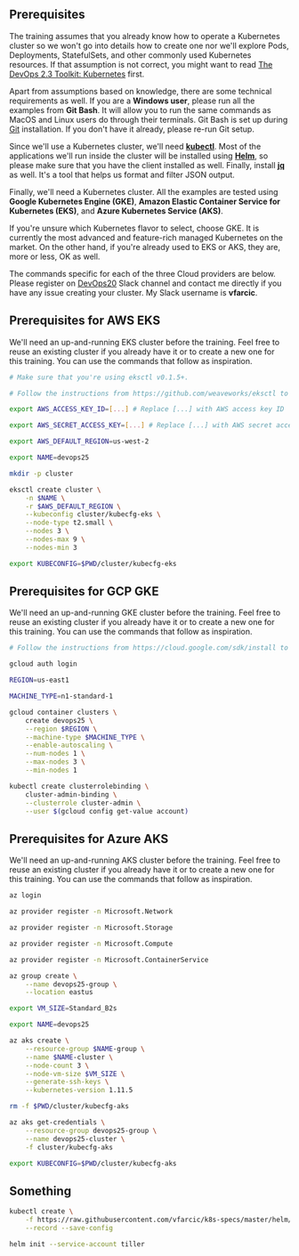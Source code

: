 ## Prerequisites

The training assumes that you already know how to operate a Kubernetes cluster so we won't go into details how to create one nor we'll explore Pods, Deployments, StatefulSets, and other commonly used Kubernetes resources. If that assumption is not correct, you might want to read [The DevOps 2.3 Toolkit: Kubernetes](https://amzn.to/2GvzDjy) first.

Apart from assumptions based on knowledge, there are some technical requirements as well. If you are a **Windows user**, please run all the examples from **Git Bash**. It will allow you to run the same commands as MacOS and Linux users do through their terminals. Git Bash is set up during [Git](https://git-scm.com/download/win) installation. If you don't have it already, please re-run Git setup.

Since we'll use a Kubernetes cluster, we'll need **[kubectl](https://kubernetes.io/docs/tasks/tools/install-kubectl/)**. Most of the applications we'll run inside the cluster will be installed using **[Helm](https://helm.sh/)**, so please make sure that you have the client installed as well. Finally, install **[jq](https://stedolan.github.io/jq/)** as well. It's a tool that helps us format and filter JSON output.

Finally, we'll need a Kubernetes cluster. All the examples are tested using **Google Kubernetes Engine (GKE)**, **Amazon Elastic Container Service for Kubernetes (EKS)**, and **Azure Kubernetes Service (AKS)**.

If you're unsure which Kubernetes flavor to select, choose GKE. It is currently the most advanced and feature-rich managed Kubernetes on the market. On the other hand, if you're already used to EKS or AKS, they are, more or less, OK as well.

The commands specific for each of the three Cloud providers are below. Please register on [DevOps20](http://slack.devops20toolkit.com/) Slack channel and contact me directly if you have any issue creating your cluster. My Slack username is **vfarcic**.

## Prerequisites for AWS EKS

We'll need an up-and-running EKS cluster before the training. Feel free to reuse an existing cluster if you already have it or to create a new one for this training. You can use the commands that follow as inspiration.

```bash
# Make sure that you're using eksctl v0.1.5+.

# Follow the instructions from https://github.com/weaveworks/eksctl to intall eksctl.

export AWS_ACCESS_KEY_ID=[...] # Replace [...] with AWS access key ID

export AWS_SECRET_ACCESS_KEY=[...] # Replace [...] with AWS secret access key

export AWS_DEFAULT_REGION=us-west-2

export NAME=devops25

mkdir -p cluster

eksctl create cluster \
    -n $NAME \
    -r $AWS_DEFAULT_REGION \
    --kubeconfig cluster/kubecfg-eks \
    --node-type t2.small \
    --nodes 3 \
    --nodes-max 9 \
    --nodes-min 3

export KUBECONFIG=$PWD/cluster/kubecfg-eks
```

## Prerequisites for GCP GKE

We'll need an up-and-running GKE cluster before the training. Feel free to reuse an existing cluster if you already have it or to create a new one for this training. You can use the commands that follow as inspiration.

```bash
# Follow the instructions from https://cloud.google.com/sdk/install to install gcloud.

gcloud auth login

REGION=us-east1

MACHINE_TYPE=n1-standard-1

gcloud container clusters \
    create devops25 \
    --region $REGION \
    --machine-type $MACHINE_TYPE \
    --enable-autoscaling \
    --num-nodes 1 \
    --max-nodes 3 \
    --min-nodes 1

kubectl create clusterrolebinding \
    cluster-admin-binding \
    --clusterrole cluster-admin \
    --user $(gcloud config get-value account)
```

## Prerequisites for Azure AKS

We'll need an up-and-running AKS cluster before the training. Feel free to reuse an existing cluster if you already have it or to create a new one for this training. You can use the commands that follow as inspiration.

```bash
az login

az provider register -n Microsoft.Network

az provider register -n Microsoft.Storage

az provider register -n Microsoft.Compute

az provider register -n Microsoft.ContainerService

az group create \
    --name devops25-group \
    --location eastus

export VM_SIZE=Standard_B2s

export NAME=devops25

az aks create \
    --resource-group $NAME-group \
    --name $NAME-cluster \
    --node-count 3 \
    --node-vm-size $VM_SIZE \
    --generate-ssh-keys \
    --kubernetes-version 1.11.5

rm -f $PWD/cluster/kubecfg-aks

az aks get-credentials \
    --resource-group devops25-group \
    --name devops25-cluster \
    -f cluster/kubecfg-aks

export KUBECONFIG=$PWD/cluster/kubecfg-aks
```




## Something

```bash
kubectl create \
    -f https://raw.githubusercontent.com/vfarcic/k8s-specs/master/helm/tiller-rbac.yml \
    --record --save-config

helm init --service-account tiller
```